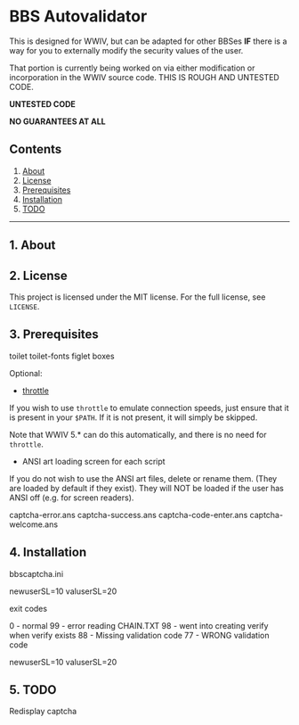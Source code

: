 # BBS Autovalidator

This is designed for WWIV, but can be adapted for other BBSes **IF** there 
is a way for you to externally modify the security values of the user.  

That portion is currently being worked on via either modification or incorporation 
in the WWIV source code.  THIS IS ROUGH AND UNTESTED CODE.  

**UNTESTED CODE**  

**NO GUARANTEES AT ALL**



## Contents
 1. [About](#1-about)
 2. [License](#2-license)
 3. [Prerequisites](#3-prerequisites)
 4. [Installation](#4-installation)
 5. [TODO](#5-todo)

***

## 1. About


## 2. License

This project is licensed under the MIT license. For the full license, see `LICENSE`.

## 3. Prerequisites

toilet toilet-fonts figlet boxes

Optional:

* [throttle](https://linux.die.net/man/1/throttle)

If you wish to use `throttle` to emulate connection speeds, just ensure that 
it is present in your `$PATH`. If it is not present, it will simply be skipped. 

Note that WWIV 5.* can do this automatically, and there is no need for `throttle`.


* ANSI art loading screen for each script

If you do not wish to use the ANSI art files, delete or rename them. (They are 
loaded by default if they exist).  They will NOT be loaded if the user has ANSI 
off (e.g. for screen readers).

captcha-error.ans
captcha-success.ans
captcha-code-enter.ans
captcha-welcome.ans

## 4. Installation

bbscaptcha.ini

newuserSL=10
valuserSL=20


exit codes 

0 - normal
99 - error reading CHAIN.TXT
98 - went into creating verify when verify exists
88 - Missing validation code
77 - WRONG validation code

newuserSL=10
valuserSL=20


## 5. TODO

Redisplay captcha 
